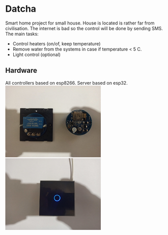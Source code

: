# Datcha

Smart home project for small house. House is located is rather far from civilisation. The internet is bad so the control will be done by sending SMS.
The main tasks:
* Control heaters (on/of, keep temperature)
* Remove water from the systems in case if temperature < 5 C.
* Light control (optional)

Hardware
--------
All controllers based on esp8266. Server based on esp32.
<img src="./WiFiSwitch/docs/boards_small.jpg" width="300"/>
<img src="./WiFiSwitch/docs/switch_on_small.jpg" width="300"/>
